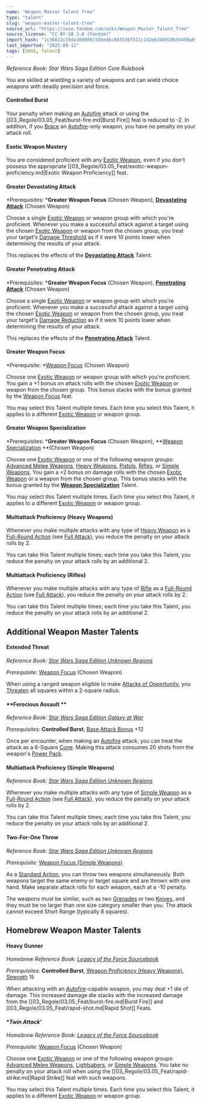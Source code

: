 ```yaml
---
name: "Weapon Master Talent Tree"
type: "talent"
slug: "weapon-master-talent-tree"
source_url: "https://swse.fandom.com/wiki/Weapon_Master_Talent_Tree"
source_license: "CC BY-SA 3.0 (Fandom)"
import_hash: "1c36622c35da100005c55bedbc603536f511c142e6348910b56498a0f2663cf5"
last_imported: "2025-09-12"
tags: [SWSE, Talent]
---
```

*Reference Book: Star Wars Saga Edition Core Rulebook*

You are skilled at wielding a variety of weapons and can wield choice weapons with deadly precision and force.

#### **Controlled Burst**
Your penalty when making an [Autofire](https://swse.fandom.com/wiki/Autofire) attack or using the [[03_Regole/03.05_Feat/burst-fire.md|Burst Fire]] feat is reduced to -2. In addition, if you [Brace](https://swse.fandom.com/wiki/Brace) an [Autofire](https://swse.fandom.com/wiki/Autofire)-only weapon, you have no penalty on your attack roll.

#### **Exotic Weapon Mastery**
You are considered proficient with any [Exotic Weapon](https://swse.fandom.com/wiki/Exotic_Weapon), even if you don't possess the appropriate [[03_Regole/03.05_Feat/exotic-weapon-proficiency.md|Exotic Weapon Proficiency]] feat.

#### **Greater Devastating Attack**
*Prerequisites: ***Greater Weapon Focus** (Chosen Weapon), **[Devastating Attack](https://swse.fandom.com/wiki/Devastating_Attack)** (Chosen Weapon)

Choose a single [Exotic Weapon](https://swse.fandom.com/wiki/Exotic_Weapon) or weapon group with which you're proficient. Whenever you make a successful attack against a target using the chosen [Exotic Weapon](https://swse.fandom.com/wiki/Exotic_Weapon) or weapon from the chosen group, you treat your target's [Damage Threshold](https://swse.fandom.com/wiki/Damage_Threshold) as if it were 10 points lower when determining the results of your attack.

This replaces the effects of the **[Devastating Attack](https://swse.fandom.com/wiki/Devastating_Attack)** Talent.

#### **Greater Penetrating Attack**
*Prerequisites: ***Greater Weapon Focus** (Chosen Weapon), **[Penetrating Attack](https://swse.fandom.com/wiki/Penetrating_Attack)** (Chosen Weapon)

Choose a single [Exotic Weapon](https://swse.fandom.com/wiki/Exotic_Weapon) or weapon group with which you're proficient. Whenever you make a successful attack against a target using the chosen [Exotic Weapon](https://swse.fandom.com/wiki/Exotic_Weapon) or weapon from the chosen group, you treat your target's [Damage Reduction](https://swse.fandom.com/wiki/Damage_Reduction) as if it were 10 points lower when determining the results of your attack.

This replaces the effects of the **[Penetrating Attack](https://swse.fandom.com/wiki/Penetrating_Attack)** Talent.

#### **Greater Weapon Focus**
*Prerequisite: *[Weapon Focus](https://swse.fandom.com/wiki/Weapon_Focus) (Chosen Weapon)

Choose one [Exotic Weapon](https://swse.fandom.com/wiki/Exotic_Weapon) or weapon group with which you're proficient. You gain a +1 bonus on attack rolls with the chosen [Exotic Weapon](https://swse.fandom.com/wiki/Exotic_Weapon) or weapon from the chosen group. This bonus stacks with the bonus granted by the [Weapon Focus](https://swse.fandom.com/wiki/Weapon_Focus) feat. 

You may select this Talent multiple times. Each time you select this Talent, it applies to a different [Exotic Weapon](https://swse.fandom.com/wiki/Exotic_Weapon) or weapon group.

#### **Greater Weapon Specialization**
*Prerequisites: ***Greater Weapon Focus** (Chosen Weapon), **[Weapon Specialization](https://swse.fandom.com/wiki/Weapon_Specialization) **(Chosen Weapon)

Choose one [Exotic Weapon](https://swse.fandom.com/wiki/Exotic_Weapon) or one of the following weapon groups: [Advanced Melee Weapons](https://swse.fandom.com/wiki/Advanced_Melee_Weapons), [Heavy Weapons](https://swse.fandom.com/wiki/Heavy_Weapons), [Pistols](https://swse.fandom.com/wiki/Pistols), [Rifles](https://swse.fandom.com/wiki/Rifles), or [Simple Weapons](https://swse.fandom.com/wiki/Simple_Weapons). You gain a +2 bonus on damage rolls with the chosen [Exotic Weapon](https://swse.fandom.com/wiki/Exotic_Weapon) or a weapon from the chosen group. This bonus stacks with the bonus granted by the **[Weapon Specialization](https://swse.fandom.com/wiki/Weapon_Specialization)** Talent.

You may select this Talent multiple times. Each time you select this Talent, it applies to a different [Exotic Weapon](https://swse.fandom.com/wiki/Exotic_Weapon) or weapon group.

#### **Multiattack Proficiency (Heavy Weapons)**
Whenever you make multiple attacks with any type of [Heavy Weapon](https://swse.fandom.com/wiki/Heavy_Weapon) as a [Full-Round Action](https://swse.fandom.com/wiki/Full-Round_Action) (see [Full Attack](https://swse.fandom.com/wiki/Full_Attack)), you reduce the penalty on your attack rolls by 2.

You can take this Talent multiple times; each time you take this Talent, you reduce the penalty on your attack rolls by an additional 2.

#### **Multiattack Proficiency (Rifles)**
Whenever you make multiple attacks with any type of [Rifle](https://swse.fandom.com/wiki/Rifle) as a [Full-Round Action](https://swse.fandom.com/wiki/Full-Round_Action) (see [Full Attack](https://swse.fandom.com/wiki/Full_Attack)), you reduce the penalty on your attack rolls by 2.

You can take this Talent multiple times; each time you take this Talent, you reduce the penalty on your attack rolls by an additional 2.

## Additional Weapon Master Talents

#### **Extended Threat**
*Reference Book: [Star Wars Saga Edition Unknown Regions](https://swse.fandom.com/wiki/Star_Wars_Saga_Edition_Unknown_Regions)*

*Prerequisite:* [Weapon Focus](https://swse.fandom.com/wiki/Weapon_Focus) (Chosen Weapon)

When using a ranged weapon eligible to make [Attacks of Opportunity](https://swse.fandom.com/wiki/Attacks_of_Opportunity), you [Threaten](https://swse.fandom.com/wiki/Threaten) all squares within a 2-square radius.

#### **Ferocious Assault **
*Reference Book: [Star Wars Saga Edition Galaxy at War](https://swse.fandom.com/wiki/Star_Wars_Saga_Edition_Galaxy_at_War)*

*Prerequisites:* **Controlled Burst**, [Base Attack Bonus](https://swse.fandom.com/wiki/Base_Attack_Bonus) +12

Once per encounter, when making an [Autofire](https://swse.fandom.com/wiki/Autofire) attack, you can treat the attack as a 6-Square [Cone](https://swse.fandom.com/wiki/Cone). Making this attack consumes 20 shots from the weapon's [Power Pack](https://swse.fandom.com/wiki/Power_Pack).

#### **Multiattack Proficiency (Simple Weapons)**
*Reference Book: [Star Wars Saga Edition Unknown Regions](https://swse.fandom.com/wiki/Star_Wars_Saga_Edition_Unknown_Regions)*

Whenever you make multiple attacks with any type of [Simple Weapon](https://swse.fandom.com/wiki/Simple_Weapon) as a [Full-Round Action](https://swse.fandom.com/wiki/Full-Round_Action) (see [Full Attack](https://swse.fandom.com/wiki/Full_Attack)), you reduce the penalty on your attack rolls by 2.

You can take this Talent multiple times; each time you take this Talent, you reduce the penalty on your attack rolls by an additional 2.

#### **Two-For-One Throw**
*Reference Book: [Star Wars Saga Edition Unknown Regions](https://swse.fandom.com/wiki/Star_Wars_Saga_Edition_Unknown_Regions)*

*Prerequisite:* [Weapon Focus (Simple Weapons)](https://swse.fandom.com/wiki/Weapon_Focus_(Simple_Weapons))

As a [Standard Action](https://swse.fandom.com/wiki/Standard_Action), you can throw two weapons simultaneously. Both weapons target the same enemy or target square and are thrown with one hand. Make separate attack rolls for each weapon, each at a -10 penalty.

The weapons must be similar, such as two [Grenades](https://swse.fandom.com/wiki/Grenades) or two [Knives](https://swse.fandom.com/wiki/Knives), and they must be no larger than one size category smaller than you. The attack cannot exceed Short Range (typically 8 squares).

## Homebrew Weapon Master Talents

#### **Heavy Gunner**
*Homebrew Reference Book: [Legacy of the Force Sourcebook](https://swse.fandom.com/wiki/Legacy_of_the_Force_Sourcebook)*

*Prerequisites:* **Controlled Burst**, [Weapon Proficiency (Heavy Weapons)](https://swse.fandom.com/wiki/Weapon_Proficiency_(Heavy_Weapons)), [Strength](https://swse.fandom.com/wiki/Strength) 15

When attacking with an [Autofire](https://swse.fandom.com/wiki/Autofire)-capable weapon, you may deal +1 die of damage. This increased damage die stacks with the increased damage from the [[03_Regole/03.05_Feat/burst-fire.md|Burst Fire]] and [[03_Regole/03.05_Feat/rapid-shot.md|Rapid Shot]] Feats.

#### **Twin Attack*'
*Homebrew Reference Book: [Legacy of the Force Sourcebook](https://swse.fandom.com/wiki/Legacy_of_the_Force_Sourcebook)*

*Prerequisite:* [Weapon Focus](https://swse.fandom.com/wiki/Weapon_Focus) (Chosen Weapon)

Choose one [Exotic Weapon](https://swse.fandom.com/wiki/Exotic_Weapon) or one of the following weapon groups: [Advanced Melee Weapons](https://swse.fandom.com/wiki/Advanced_Melee_Weapons), [Lightsabers](https://swse.fandom.com/wiki/Lightsabers), or [Simple Weapons](https://swse.fandom.com/wiki/Simple_Weapons). You take no penalty on your attack roll when using the [[03_Regole/03.05_Feat/rapid-strike.md|Rapid Strike]] feat with such weapons.

You may select this Talent multiple times. Each time you select this Talent, it applies to a different [Exotic Weapon](https://swse.fandom.com/wiki/Exotic_Weapon) or weapon group.